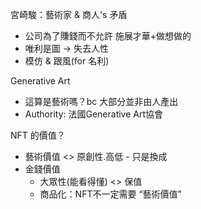 宮崎駿：藝術家 & 商人's 矛盾
- 公司為了賺錢而不允許 施展才華+做想做的
- 唯利是圖 -> 失去人性
- 模仿 & 跟風(for 名利)

Generative Art
- 這算是藝術嗎？bc 大部分並非由人產出
- Authority: 法國Generative Art協會

NFT 的價值？
- 藝術價值 
	<> 原創性.高低
	   - 只是換成
- 金錢價值
	- 大眾性(能看得懂) <> 保值
	- 商品化：NFT不一定需要 “藝術價值”